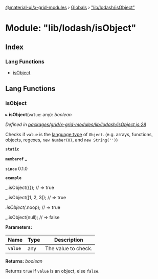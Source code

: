 [@material-ui/x-grid-modules](../README.md) › [Globals](../globals.md) › ["lib/lodash/isObject"](_lib_lodash_isobject_.md)

# Module: "lib/lodash/isObject"

## Index

### Lang Functions

- [isObject](_lib_lodash_isobject_.md#isobject)

## Lang Functions

### isObject

▸ **isObject**(`value`: any): _boolean_

_Defined in [packages/grid/x-grid-modules/lib/lodash/isObject.js:28](https://github.com/mui-org/material-ui-x/blob/a679779/packages/grid/x-grid-modules/lib/lodash/isObject.js#L28)_

Checks if `value` is the
[language type](http://www.ecma-international.org/ecma-262/7.0/#sec-ecmascript-language-types)
of `Object`. (e.g. arrays, functions, objects, regexes, `new Number(0)`, and `new String('')`)

**`static`**

**`memberof`** \_

**`since`** 0.1.0

**`example`**

\_.isObject({});
// => true

\_.isObject([1, 2, 3]);
// => true

_.isObject(_.noop);
// => true

\_.isObject(null);
// => false

**Parameters:**

| Name    | Type | Description         |
| ------- | ---- | ------------------- |
| `value` | any  | The value to check. |

**Returns:** _boolean_

Returns `true` if `value` is an object, else `false`.
